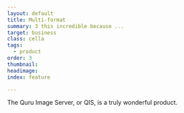 ```yaml
---
layout: default
title: Multi-format
summary: 3 this incredible because ...
target: business
class: cella
tags:
  - product
order: 3
thumbnail:
headimage:
index: feature

---
```


The Quru Image Server, or QIS, is a truly wonderful product.
